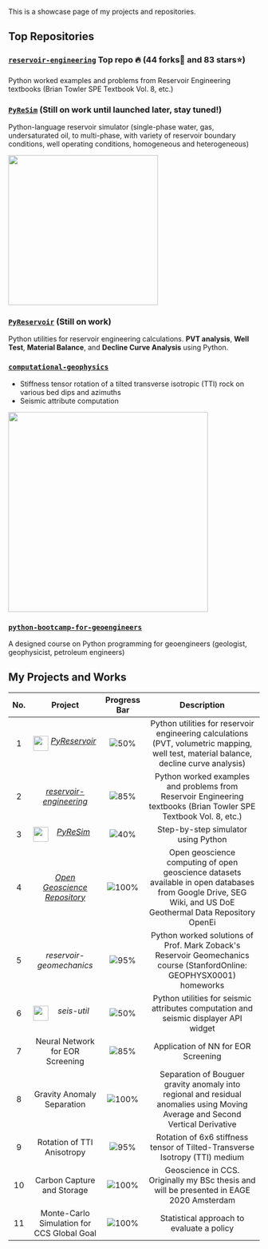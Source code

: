 This is a showcase page of my projects and repositories.

## Top Repositories

### [`reservoir-engineering`](https://github.com/yohanesnuwara/reservoir-engineering) **Top repo 🔥** (44 forks🍴 and 83 stars⭐)

Python worked examples and problems from Reservoir Engineering textbooks (Brian Towler SPE Textbook Vol. 8, etc.) 

### [`PyReSim`](https://github.com/yohanesnuwara/pyresim) (Still on work until launched later, stay tuned!)

Python-language reservoir simulator (single-phase water, gas, undersaturated oil, to multi-phase, with variety of reservoir boundary conditions, well operating conditions, homogeneous and heterogeneous)

<div>
<img src="https://user-images.githubusercontent.com/51282928/89118699-ebf24d00-d4d1-11ea-92a9-76495358fc6c.png" width="300"/>
</div>

### [`PyReservoir`](https://github.com/yohanesnuwara/pyreservoir) (Still on work)

Python utilities for reservoir engineering calculations. **PVT analysis**, **Well Test**, **Material Balance**, and **Decline Curve Analysis** using Python. 


### [`computational-geophysics`](https://github.com/yohanesnuwara/computational-geophysics)

* Stiffness tensor rotation of a tilted transverse isotropic (TTI) rock on various bed dips and azimuths
* Seismic attribute computation

<div>
<img src="https://user-images.githubusercontent.com/51282928/83759266-80d8f580-a69d-11ea-9149-9c2eed8b025f.png" width="400"/>
</div>

### [`python-bootcamp-for-geoengineers`](https://github.com/yohanesnuwara/python-bootcamp-for-geoengineers)

A designed course on Python programming for geoengineers (geologist, geophysicist, petroleum engineers)


## My Projects and Works

|No.|Project|Progress Bar|Description|
|:--:|:--:|:--:|:--:|
|1|*[PyReservoir](https://github.com/yohanesnuwara/pyreservoir)* <img align="left" width="30" height="30" src="https://user-images.githubusercontent.com/51282928/88046259-021b1780-cb7a-11ea-8b00-e091fc9f142a.gif">|![50%](https://progress-bar.dev/50)|Python utilities for reservoir engineering calculations (PVT, volumetric mapping, well test, material balance, decline curve analysis)|
|2|*[reservoir-engineering](https://github.com/yohanesnuwara/reservoir-engineering)*|![85%](https://progress-bar.dev/85)|Python worked examples and problems from Reservoir Engineering textbooks (Brian Towler SPE Textbook Vol. 8, etc.)|
|3|*[PyReSim](https://github.com/yohanesnuwara/pyresim)* <img align="left" width="30" height="30" src="https://user-images.githubusercontent.com/51282928/88046259-021b1780-cb7a-11ea-8b00-e091fc9f142a.gif">|![40%](https://progress-bar.dev/40)|Step-by-step simulator using Python|
|4|*[Open Geoscience Repository](https://github.com/yohanesnuwara/open-geoscience-repository)*|![100%](https://progress-bar.dev/100)|Open geoscience computing of open geoscience datasets available in open databases from Google Drive, SEG Wiki, and US DoE Geothermal Data Repository OpenEi|
|5|*reservoir-geomechanics*|![95%](https://progress-bar.dev/95)|Python worked solutions of Prof. Mark Zoback's Reservoir Geomechanics course (StanfordOnline: GEOPHYSX0001) homeworks|
|6|*seis-util* <img align="left" width="30" height="30" src="https://user-images.githubusercontent.com/51282928/88046259-021b1780-cb7a-11ea-8b00-e091fc9f142a.gif">|![50%](https://progress-bar.dev/50)|Python utilities for seismic attributes computation and seismic displayer API widget|
|7|Neural Network for EOR Screening|![85%](https://progress-bar.dev/85)|Application of NN for EOR Screening|
|8|Gravity Anomaly Separation|![100%](https://progress-bar.dev/100)|Separation of Bouguer gravity anomaly into regional and residual anomalies using Moving Average and Second Vertical Derivative|
|9|Rotation of TTI Anisotropy|![95%](https://progress-bar.dev/95)|Rotation of 6x6 stiffness tensor of Tilted-Transverse Isotropy (TTI) medium|
|10|Carbon Capture and Storage|![100%](https://progress-bar.dev/100)|Geoscience in CCS. Originally my BSc thesis and will be presented in EAGE 2020 Amsterdam|
|11|Monte-Carlo Simulation for CCS Global Goal|![100%](https://progress-bar.dev/100)|Statistical approach to evaluate a policy|


<!--
**yohanesnuwara/yohanesnuwara** is a ✨ _special_ ✨ repository because its `README.md` (this file) appears on your GitHub profile.

<div>
<img src="https://user-images.githubusercontent.com/51282928/85827088-bb6f1300-b7af-11ea-9a1f-eed08adddaff.png" width="300"/>
</div>

**Connect with me**<br><br> [![Foo](https://user-images.githubusercontent.com/51282928/89332355-7b0f8880-d6bd-11ea-92ae-57f147d40387.png)](https://www.linkedin.com/in/yohanesnuwara/)      [![Foo](https://user-images.githubusercontent.com/51282928/89332544-c2961480-d6bd-11ea-896e-041e8793341e.png)](ign.nuwara97@gmail.com) 

About Me

👋 Hi, my name is Yohanes Nuwara. In the meantime, I am working as a reservoir geophysicist. I have B.Sc in Geophysics (2019). I solved problems in Oil and Gas using Python as my main programming language. I am deeply interested in the application of Python to numerical computation for reservoir studies, modeling, and simulation for engineering. I am also interested in machine learning for oil and gas application. 

<div><img src="https://user-images.githubusercontent.com/51282928/87218376-3faec200-c37c-11ea-807a-c996c2316b7b.jpg" width="30"/></div> 

[LinkedIn](https://www.linkedin.com/in/yohanesnuwara)

<div><img src="https://user-images.githubusercontent.com/51282928/87218513-ad0f2280-c37d-11ea-9a7e-76fc333c6b35.png" width="30"/></div>

[ign.nuwara97@gmail.com](ign.nuwara97@gmail.com)

Here are some ideas to get you started:

- 🔭 I’m currently working on ...
- 🌱 I’m currently learning ...
- 👯 I’m looking to collaborate on ...
- 🤔 I’m looking for help with ...
- 💬 Ask me about ...
- 📫 How to reach me: ...
- 😄 Pronouns: ...
- ⚡ Fun fact: ...
-->
